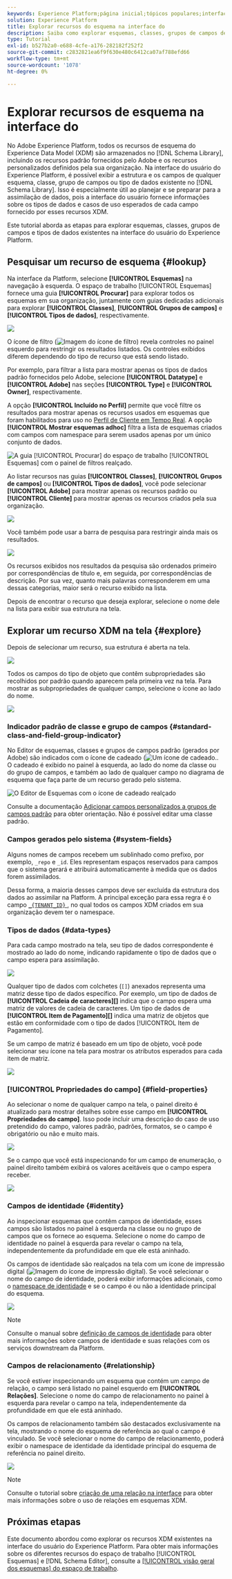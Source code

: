 ```yaml
---
keywords: Experience Platform;página inicial;tópicos populares;interface do usuário;XDM;sistema XDM;modelo de dados de experiência;modelo de dados de experiência;modelo de dados de experiência;modelo de dados;modelo de dados;explorar;classe;grupo de campos;tipo de dados;esquema;
solution: Experience Platform
title: Explorar recursos do esquema na interface do
description: Saiba como explorar esquemas, classes, grupos de campos de esquema e tipos de dados existentes na interface do usuário do Experience Platform.
type: Tutorial
exl-id: b527b2a0-e688-4cfe-a176-282182f252f2
source-git-commit: c2832821ea6f9f630e480c6412ca07af788efd66
workflow-type: tm+mt
source-wordcount: '1078'
ht-degree: 0%

---
```


# Explorar recursos de esquema na interface do

No Adobe Experience Platform, todos os recursos de esquema do Experience Data Model (XDM) são armazenados no [!DNL Schema Library], incluindo os recursos padrão fornecidos pelo Adobe e os recursos personalizados definidos pela sua organização. Na interface do usuário do Experience Platform, é possível exibir a estrutura e os campos de qualquer esquema, classe, grupo de campos ou tipo de dados existente no [!DNL Schema Library]. Isso é especialmente útil ao planejar e se preparar para a assimilação de dados, pois a interface do usuário fornece informações sobre os tipos de dados e casos de uso esperados de cada campo fornecido por esses recursos XDM.

Este tutorial aborda as etapas para explorar esquemas, classes, grupos de campos e tipos de dados existentes na interface do usuário do Experience Platform.

## Pesquisar um recurso de esquema {#lookup}

Na interface da Platform, selecione **[!UICONTROL Esquemas]** na navegação à esquerda. O espaço de trabalho [!UICONTROL Esquemas] fornece uma guia **[!UICONTROL Procurar]** para explorar todos os esquemas em sua organização, juntamente com guias dedicadas adicionais para explorar **[!UICONTROL Classes]**, **[!UICONTROL Grupos de campos]** e **[!UICONTROL Tipos de dados]**, respectivamente.

![](../images/ui/explore/tabs.png)

O ícone de filtro (![Imagem do ícone de filtro](/help/images/icons/filter.png)) revela controles no painel esquerdo para restringir os resultados listados. Os controles exibidos diferem dependendo do tipo de recurso que está sendo listado.

Por exemplo, para filtrar a lista para mostrar apenas os tipos de dados padrão fornecidos pelo Adobe, selecione **[!UICONTROL Datatype]** e **[!UICONTROL Adobe]** nas seções **[!UICONTROL Type]** e **[!UICONTROL Owner]**, respectivamente.

A opção **[!UICONTROL Incluído no Perfil]** permite que você filtre os resultados para mostrar apenas os recursos usados em esquemas que foram habilitados para uso no [Perfil de Cliente em Tempo Real](../../profile/home.md). A opção **[!UICONTROL Mostrar esquemas adhoc]** filtra a lista de esquemas criados com campos com namespace para serem usados apenas por um único conjunto de dados.

![A guia [!UICONTROL Procurar] do espaço de trabalho [!UICONTROL Esquemas] com o painel de filtros realçado.](../images/ui/explore/filter.png)

Ao listar recursos nas guias **[!UICONTROL Classes]**, **[!UICONTROL Grupos de campos]** ou **[!UICONTROL Tipos de dados]**, você pode selecionar **[!UICONTROL Adobe]** para mostrar apenas os recursos padrão ou **[!UICONTROL Cliente]** para mostrar apenas os recursos criados pela sua organização.

![](../images/ui/explore/filter-data-type.png)

Você também pode usar a barra de pesquisa para restringir ainda mais os resultados.

![](../images/ui/explore/search.png)

Os recursos exibidos nos resultados da pesquisa são ordenados primeiro por correspondências de título e, em seguida, por correspondências de descrição. Por sua vez, quanto mais palavras corresponderem em uma dessas categorias, maior será o recurso exibido na lista.

Depois de encontrar o recurso que deseja explorar, selecione o nome dele na lista para exibir sua estrutura na tela.

## Explorar um recurso XDM na tela {#explore}

Depois de selecionar um recurso, sua estrutura é aberta na tela.

![](../images/ui/explore/canvas.png)

Todos os campos do tipo de objeto que contêm subpropriedades são recolhidos por padrão quando aparecem pela primeira vez na tela. Para mostrar as subpropriedades de qualquer campo, selecione o ícone ao lado do nome.

![](../images/ui/explore/field-expand.png)

### Indicador padrão de classe e grupo de campos {#standard-class-and-field-group-indicator}

No Editor de esquemas, classes e grupos de campos padrão (gerados por Adobe) são indicados com o ícone de cadeado (![Um ícone de cadeado.](/help/images/icons/lock-closed.png). O cadeado é exibido no painel à esquerda, ao lado do nome da classe ou do grupo de campos, e também ao lado de qualquer campo no diagrama de esquema que faça parte de um recurso gerado pelo sistema.

![O Editor de Esquemas com o ícone de cadeado realçado](../images/ui/explore/schema-editor-padlock-icon.png)

Consulte a documentação [Adicionar campos personalizados a grupos de campos padrão](./resources/schemas.md) para obter orientação. Não é possível editar uma classe padrão.

### Campos gerados pelo sistema {#system-fields}

Alguns nomes de campos recebem um sublinhado como prefixo, por exemplo, `_repo` e `_id`. Eles representam espaços reservados para campos que o sistema gerará e atribuirá automaticamente à medida que os dados forem assimilados.

Dessa forma, a maioria desses campos deve ser excluída da estrutura dos dados ao assimilar na Platform. A principal exceção para essa regra é o campo [`_{TENANT_ID}` ](../api/getting-started.md#know-your-tenant_id), no qual todos os campos XDM criados em sua organização devem ter o namespace.

### Tipos de dados {#data-types}

Para cada campo mostrado na tela, seu tipo de dados correspondente é mostrado ao lado do nome, indicando rapidamente o tipo de dados que o campo espera para assimilação.

![](../images/ui/explore/data-types.png)

Qualquer tipo de dados com colchetes (`[]`) anexados representa uma matriz desse tipo de dados específico. Por exemplo, um tipo de dados de **[!UICONTROL Cadeia de caracteres]\[]** indica que o campo espera uma matriz de valores de cadeia de caracteres. Um tipo de dados de **[!UICONTROL Item de Pagamento]\[]** indica uma matriz de objetos que estão em conformidade com o tipo de dados [!UICONTROL Item de Pagamento].

Se um campo de matriz é baseado em um tipo de objeto, você pode selecionar seu ícone na tela para mostrar os atributos esperados para cada item de matriz.

![](../images/ui/explore/array-type.png)

### [!UICONTROL Propriedades do campo] {#field-properties}

Ao selecionar o nome de qualquer campo na tela, o painel direito é atualizado para mostrar detalhes sobre esse campo em **[!UICONTROL Propriedades do campo]**. Isso pode incluir uma descrição do caso de uso pretendido do campo, valores padrão, padrões, formatos, se o campo é obrigatório ou não e muito mais.

![](../images/ui/explore/field-properties.png)

Se o campo que você está inspecionando for um campo de enumeração, o painel direito também exibirá os valores aceitáveis que o campo espera receber.

![](../images/ui/explore/enum-field.png)

### Campos de identidade {#identity}

Ao inspecionar esquemas que contêm campos de identidade, esses campos são listados no painel à esquerda na classe ou no grupo de campos que os fornece ao esquema. Selecione o nome do campo de identidade no painel à esquerda para revelar o campo na tela, independentemente da profundidade em que ele está aninhado.

Os campos de identidade são realçados na tela com um ícone de impressão digital (![Imagem do ícone de impressão digital](/help/images/icons/identity-service.png)). Se você selecionar o nome do campo de identidade, poderá exibir informações adicionais, como o [namespace de identidade](../../identity-service/features/namespaces.md) e se o campo é ou não a identidade principal do esquema.

![](../images/ui/explore/identity-field.png)

>[!NOTE]
>
>Consulte o manual sobre [definição de campos de identidade](./fields/identity.md) para obter mais informações sobre campos de identidade e suas relações com os serviços downstream da Platform.

### Campos de relacionamento {#relationship}

Se você estiver inspecionando um esquema que contém um campo de relação, o campo será listado no painel esquerdo em **[!UICONTROL Relações]**. Selecione o nome do campo de relacionamento no painel à esquerda para revelar o campo na tela, independentemente da profundidade em que ele está aninhado.

Os campos de relacionamento também são destacados exclusivamente na tela, mostrando o nome do esquema de referência ao qual o campo é vinculado. Se você selecionar o nome do campo de relacionamento, poderá exibir o namespace de identidade da identidade principal do esquema de referência no painel direito.

![](../images/ui/explore/relationship-field.png)

>[!NOTE]
>
>Consulte o tutorial sobre [criação de uma relação na interface](../tutorials/relationship-ui.md) para obter mais informações sobre o uso de relações em esquemas XDM.

## Próximas etapas

Este documento abordou como explorar os recursos XDM existentes na interface do usuário do Experience Platform. Para obter mais informações sobre os diferentes recursos do espaço de trabalho [!UICONTROL Esquemas] e [!DNL Schema Editor], consulte a [[!UICONTROL visão geral dos esquemas] do espaço de trabalho](./overview.md).
